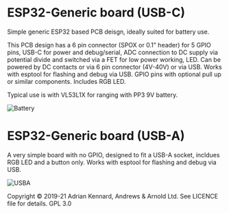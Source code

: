 # ESP32-Generic board (USB-C)

Simple generic ESP32 based PCB deisgn, ideally suited for battery use.

This PCB design has a 6 pin connector (SPOX or 0.1" header) for 5 GPIO pins, USB-C for power and debug/serial, ADC connection to DC supply via potential divide and switched via a FET for low power working, LED. Can be powered by DC contacts or via 6 pin connector (4V-40V) or via USB. Works with esptool for flashing and debug via USB. GPIO pins with optional pull up or similar components. Includes RGB LED.

Typical use is with VL53L1X for ranging with PP3 9V battery.

![Battery](https://user-images.githubusercontent.com/996983/119488601-a9e11300-bd52-11eb-8f39-9f28214a056b.png)

# ESP32-Generic board (USB-A)

A very simple board with no GPIO, designed to fit a USB-A socket, incldues RGB LED and a button only. Works with esptool for flashing and debug via USB.

![USBA](https://user-images.githubusercontent.com/996983/140615566-fc0d410a-a81b-4b3e-9b71-35afe68315ae.png)

Copyright © 2019-21 Adrian Kennard, Andrews & Arnold Ltd. See LICENCE file for details. GPL 3.0
